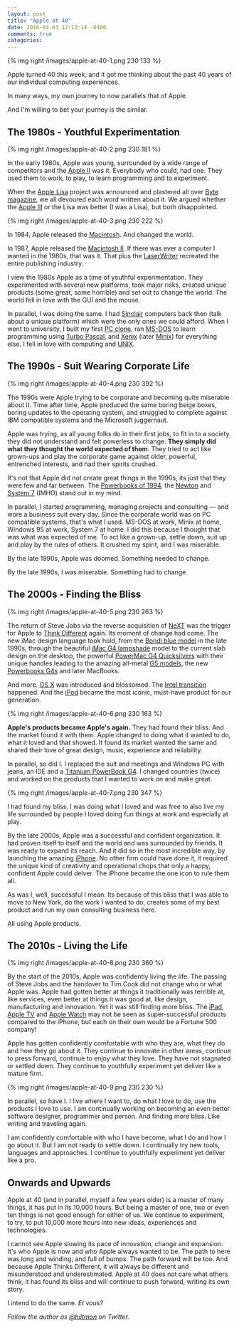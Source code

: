 ```yaml
---
layout: post
title: "Apple at 40"
date: 2016-04-03 12:13:14 -0400
comments: true
categories: 
---
```


{% img right /images/apple-at-40-1.png 230 133 %}

Apple turned 40 this week, and it got me thinking about the past 40 years of our individual computing experiences.

In many ways, my own journey to now parallels that of Apple.

And I'm willing to bet your journey is the similar.

## The 1980s - Youthful Experimentation

{% img right /images/apple-at-40-2.png 230 181 %}

In the early 1980s, Apple was young, surrounded by a wide range of competitors and the [Apple II](https://en.wikipedia.org/wiki/Apple_II) was it. Everybody who could, had one. They used them to work, to play, to learn programming and to experiment.

When the [Apple Lisa](https://en.wikipedia.org/wiki/Apple_Lisa) project was announced and plastered all over [Byte magazine](http://www.guidebookgallery.org/articles/thelisacomputersystem), we all devoured each word written about it. We argued whether the [Apple III](https://en.wikipedia.org/wiki/Apple_III) or the Lisa was better (I was a Lisa), but both disappointed.

{% img right /images/apple-at-40-3.png 230 222 %}

In 1984, Apple released the [Macintosh](http://www.aresluna.org/attached/computerhistory/articles/macintoshbytereview). And changed the world.

In 1987, Apple released the [Macintosh II](https://en.wikipedia.org/wiki/Macintosh_II). If there was ever a computer I wanted in the 1980s, that was it. That plus the [LaserWriter](https://en.wikipedia.org/wiki/LaserWriter) recreated the entire publishing industry.

I view the 1980s Apple as a time of youthful experimentation. They experimented with several new platforms, took major risks, created unique products (some great, some horrible) and set out to change the world. The world fell in love with the GUI and the mouse.

In parallel, I was doing the same. I had [Sinclair](https://en.wikipedia.org/wiki/ZX81) computers back then (talk about a unique platform) which were the only ones we could afford. When I went to university, I built my first [PC clone](https://en.wikipedia.org/wiki/IBM_PC_compatible), ran [MS-DOS](https://en.wikipedia.org/wiki/MS-DOS) to learn programming using [Turbo Pascal](https://en.wikipedia.org/wiki/Turbo_Pascal), and [Xenix](https://en.wikipedia.org/wiki/Xenix) (later [Minix](http://www.minix3.org)) for everything else. I fell in love with computing and [UNIX](http://www.opengroup.org/unix/).

## The 1990s - Suit Wearing Corporate Life

{% img right /images/apple-at-40-4.png 230 392 %}

The 1990s were Apple trying to be corporate and becoming quite miserable about it. Time after time, Apple produced the same boring beige boxes, boring updates to the operating system, and struggled to complete against IBM compatible systems and the Microsoft juggernaut.

Apple was trying, as all young folks do in their first jobs, to fit in to a society they did not understand and felt powerless to change. **They simply did what they thought the world expected of them**. They tried to act like grown-ups and play the corporate game against older, powerful, entrenched interests, and had their spirits crushed.

It's not that Apple did not create great things in the 1990s, its just that they were few and far between. The [Powerbooks of 1994](https://en.wikipedia.org/wiki/PowerBook_500_series), the [Newton](https://en.wikipedia.org/wiki/Apple_Newton) and [System 7](https://en.wikipedia.org/wiki/System_7) (IMHO) stand out in my mind.

In parallel, I started programming, managing projects and consulting — and wore a business suit every day. Since the corporate world was on PC compatible systems, that's what I used. MS-DOS at work, Minix at home, Windows 95 at work, System 7 at home. I did this because I thought that was what was expected of me. To act like a grown-up, settle down, suit up and play by the rules of others. It crushed my spirit, and I was miserable.

By the late 1990s, Apple was doomed. Something needed to change.

By the late 1990s, I was miserable. Something had to change.

## The 2000s - Finding the Bliss

{% img right /images/apple-at-40-5.png 230 263 %}

The return of Steve Jobs via the reverse acquisition of [NeXT](https://en.wikipedia.org/wiki/NeXT) was the trigger for Apple to [Think Different](https://en.wikipedia.org/wiki/Think_different) again. Its moment of change had come. The new iMac design language took hold, from the [Bondi blue model](https://en.wikipedia.org/wiki/IMac_G3) in the late 1990s, through the beautiful [iMac G4 lampshade](https://en.wikipedia.org/wiki/IMac_G4) model to the current slab design on the desktop, the powerful [PowerMac G4 Quicksilvers](https://en.wikipedia.org/wiki/Power_Mac_G4) with their unique handles leading to the amazing all-metal [G5 models](https://en.wikipedia.org/wiki/Power_Mac_G5), the new [Powerbooks G4s](https://en.wikipedia.org/wiki/PowerBook_G4) and later MacBooks. 

And more. [OS X](https://en.wikipedia.org/wiki/OS_X) was introduced and blossomed. The [Intel transition](https://en.wikipedia.org/wiki/Apple%27s_transition_to_Intel_processors) happened. And the [iPod](https://en.wikipedia.org/wiki/IPod) became the most iconic, must-have product for our generation.

{% img right /images/apple-at-40-6.png 230 163 %}

**Apple's products became Apple's again.** They had found their bliss. And the market found it with them. Apple changed to doing what it wanted to do, what it loved and that showed. It found its market wanted the same and shared their love of great design, music, experience and reliability.

In parallel, so did I. I replaced the suit and meetings and Windows PC with jeans, an IDE and a [Titanium PowerBook G4](https://hiltmon.com/blog/2012/12/31/1ghz-titanium-powerbook/). I changed countries (twice) and worked on the products that I wanted to work on and make great. 

{% img right /images/apple-at-40-7.png 230 347 %}

I had found my bliss. I was doing what I loved and was free to also live my life surrounded by people I loved doing fun things at work and especially at play.

By the late 2000s, Apple was a successful and confident organization. It had proven itself to itself and the world and was surrounded by friends. It was ready to expand its reach. And it did so in the most incredible way, by launching the amazing [iPhone](https://en.wikipedia.org/wiki/IPhone). No other firm could have done it, it required the unique kind of creativity and operational chops that only a happy, confident Apple could delver. The iPhone became the one icon to rule them all.

As was I, well, successful I mean. Its because of this bliss that I was able to move to New York, do the work I wanted to do, creates some of my best product and run my own consulting business here.

All using Apple products.

## The 2010s - Living the Life

{% img right /images/apple-at-40-8.png 230 360 %}

By the start of the 2010s, Apple was confidently living the life. The passing of Steve Jobs and the handover to Tim Cook did not change who or what Apple was. Apple had gotten better at things it traditionally was terrible at, like services, even better at things it was good at, like design, manufacturing and innovation. Yet it was still finding more bliss. The [iPad](https://en.wikipedia.org/wiki/IPad), [Apple TV](https://en.wikipedia.org/wiki/Apple_TV) and [Apple Watch](https://en.wikipedia.org/wiki/Apple_Watch) may not be seen as super-successful products compared to the iPhone, but each on their own would be a Fortune 500 company!

Apple has gotten confidently comfortable with who they are, what they do and how they go about it. They continue to innovate in other areas, continue to press forward, continue to enjoy what they love. They have not stagnated or settled down. They continue to youthfully experiment yet deliver like a mature firm.

{% img right /images/apple-at-40-9.png 230 230 %}

In parallel, so have I. I live where I want to, do what I love to do, use the products I love to use. I am continually working on becoming an even better software designer, programmer and person. And finding more bliss. Like writing and traveling again.

I am confidently comfortable with who I have become, what I do and how I go about it. But I am not ready to settle down. I continually try new tools, languages and approaches. I continue to youthfully experiment yet deliver like a pro.

## Onwards and Upwards

Apple at 40 (and in parallel, myself a few years older) is a master of many things, it has put in its 10,000 hours. But being a master of one, two or even ten things is not good enough for either of us. We continue to experiment, to try, to put 10,000 more hours into new ideas, experiences and technologies.

I cannot see Apple slowing its pace of innovation, change and expansion. It's who Apple is now and who Apple always wanted to be. The path to here was long and winding, and full of bumps. The path forward will be too. And because Apple Thinks Different, it will always be different and  misunderstood and underestimated. Apple at 40 does not care what others think, it has found its bliss and will continue to push forward, writing its own story.

I intend to do the same. *Et vous?*

*Follow the author as [@hiltmon](https://twitter.com/hiltmon) on Twitter.*